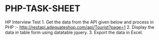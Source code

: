 # PHP-TASK-SHEET
HP Interview Test   1.  Get the data from the API given  below and process in PHP :-           http://restapi.adequateshop.com/api/Tourist?page=1  2. Display the data in table form  using datatable jquery.  3. Export the data in Excel.

